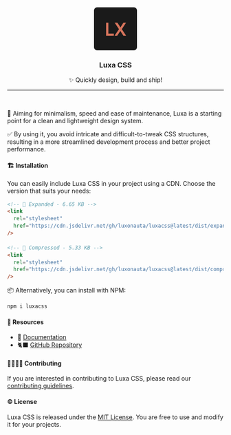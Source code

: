 <h3 align="center">
	<img src="./readme/icon.svg" width="100" alt="Luxa CSS logo."/>
    <br/>
    <br/>
	Luxa CSS
</h3>

<p align="center">✨ Quickly design, build and ship!</p>

<hr/>
<br/>

🎯 Aiming for minimalism, speed and ease of maintenance, Luxa is a starting point for a clean and lightweight design system.

✅ By using it, you avoid intricate and difficult-to-tweak CSS structures, resulting in a more streamlined development process and better project performance.

#### 🏗️ Installation

You can easily include Luxa CSS in your project using a CDN. Choose the version that suits your needs:

```html
<!-- 🦣 Expanded - 6.65 KB -->
<link
  rel="stylesheet"
  href="https://cdn.jsdelivr.net/gh/luxonauta/luxacss@latest/dist/expanded/luxa.css"
/>

<!-- 🦐 Compressed - 5.33 KB -->
<link
  rel="stylesheet"
  href="https://cdn.jsdelivr.net/gh/luxonauta/luxacss@latest/dist/compressed/luxa.css"
/>
```

📦 Alternatively, you can install with NPM:

```bash
npm i luxacss
```

#### 🧰 Resources

- 📃 [Documentation](https://luxacss.com)
- 🐈‍⬛ [GitHub Repository](https://github.com/luxonauta/luxacss)

#### 🫱🏻‍🫲🏻 Contributing

If you are interested in contributing to Luxa CSS, please read our [contributing guidelines](https://github.com/luxonauta/luxacss/blob/master/.github/contributing.md).

#### ©️ License

Luxa CSS is released under the [MIT License](https://opensource.org/licenses/MIT). You are free to use and modify it for your projects.
